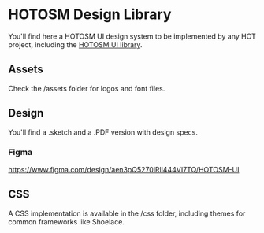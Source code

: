 # HOTOSM Design Library

You'll find here a HOTOSM UI design system to be implemented by any
HOT project, including the [HOTOSM UI library](https://github.com/hotosm/ui).

## Assets

Check the /assets folder for logos and font files.

## Design

You'll find a .sketch and a .PDF version with design specs.

### Figma

https://www.figma.com/design/aen3pQ5270lRll444VI7TQ/HOTOSM-UI

## CSS

A CSS implementation is available in the /css folder, including themes
for common frameworks like Shoelace.
